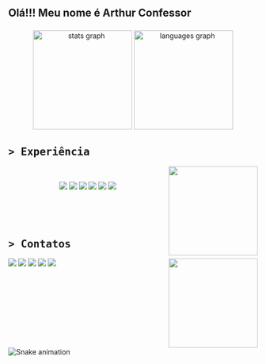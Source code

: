 <h2 align="left">Olá!!! Meu nome é Arthur Confessor</h2>

###

<div align="center">
  <img src="https://github-readme-stats.vercel.app/api?username=arthconf&hide_title=false&hide_rank=false&show_icons=true&include_all_commits=true&count_private=true&disable_animations=false&theme=dracula&locale=en&hide_border=false" height="200" alt="stats graph"  />
  <img src="https://github-readme-stats.vercel.app/api/top-langs?username=arthconf&locale=en&hide_title=false&layout=compact&card_width=320&langs_count=5&theme=dracula&hide_border=false" height="200" alt="languages graph"  />
</div>

<div>
    <h2><samp>&gt; Experiência</samp></h2>
    <img src="https://i.pinimg.com/originals/d3/60/f1/d360f1827f7996e9e0a3ccb6f584c848.gif" align="right" height="180px">
    <br>
    <p align="center">
      <img src="https://img.shields.io/badge/c-%2300599C.svg?style=for-the-badge&logo=c&logoColor=white">
      <img src="https://img.shields.io/badge/html5-%23E34F26.svg?style=for-the-badge&logo=html5&logoColor=white">
      <img src="https://img.shields.io/badge/css3-%231572B6.svg?style=for-the-badge&logo=css3&logoColor=white">
      <img src="https://img.shields.io/badge/javascript-%23323330.svg?style=for-the-badge&logo=javascript&logoColor=%23F7DF1E">
      <img src="https://img.shields.io/badge/java-%23ED8B00.svg?style=for-the-badge&logo=openjdk&logoColor=white">
      <img src="https://img.shields.io/badge/Visual%20Studio%20Code-0078d7.svg?style=for-the-badge&logo=visual-studio-code&logoColor=white">
      <!--<img src="https://img.shields.io/badge/flask-%23000.svg?style=for-the-badge&logo=flask&logoColor=white">-->
      <br>
    </p>
</div>
<br>
<br>
<br>
<div align="left">
  <h2><samp>&gt; Contatos</samp></h2>
  <img src =  "https://i.pinimg.com/originals/89/8f/bd/898fbd8a5d79c90be4732525a122a96f.gif" align = "right" height = "180px">
  <a href = "https://www.instagram.com/arthconf?igsh=OW8yeXR5aW1lM3Z3&utm_source=qr"><img src="https://img.shields.io/static/v1?message=Instagram&logo=instagram&label=&color=E4405F&logoColor=white&labelColor=&style=for-the-badge"/></a>
  <a href = "https://discordapp.com/users/1009168515514761327"><img src="https://img.shields.io/static/v1?message=Discord&logo=discord&label=&color=7289DA&logoColor=white&labelColor=&style=for-the-badge"/></a>
  <a href = "mailto:arthur-confessor@hotmail.com"> <img src = "https://img.shields.io/badge/Microsoft_Outlook-0078D4?style=for-the-badge&logo=microsoft-outlook&logoColor=white"></a>
  <a href = "mailto:theravishgamer@gmail.com"><img src="https://img.shields.io/static/v1?message=Gmail&logo=gmail&label=&color=D14836&logoColor=white&labelColor=&style=for-the-badge"/></a>
  <a href = "https://www.linkedin.com/in/arthur-oct%C3%A1vio-oliveira-confessor-43a4a4181/"><img src="https://img.shields.io/static/v1?message=LinkedIn&logo=linkedin&label=&color=0077B5&logoColor=white&labelColor=&style=for-the-badge"/></a>
</div>

###

<br clear="both">

<img src="https://raw.githubusercontent.com/maurodesouza/maurodesouza/output/snake.svg" alt="Snake animation" />

###
